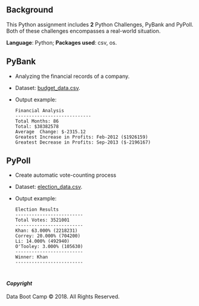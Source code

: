 ## Background
This Python assignment includes **2** Python Challenges, PyBank and PyPoll. Both of these challenges encompasses a real-world situation.

**Language**: Python; **Packages used**: csv, os.
## PyBank
* Analyzing the financial records of a company. 
* Dataset: [budget_data.csv](PyBank/Resources/budget_data.csv). 

* Output example:

  ```text
  Financial Analysis
  ----------------------------
  Total Months: 86
  Total: $38382578
  Average  Change: $-2315.12
  Greatest Increase in Profits: Feb-2012 ($1926159)
  Greatest Decrease in Profits: Sep-2013 ($-2196167)
  ```


## PyPoll
* Create automatic vote-counting process
* Dataset: [election_data.csv](PyPoll/Resources/election_data.csv). 

* Output example:

  ```text
  Election Results
  -------------------------
  Total Votes: 3521001
  -------------------------
  Khan: 63.000% (2218231)
  Correy: 20.000% (704200)
  Li: 14.000% (492940)
  O'Tooley: 3.000% (105630)
  -------------------------
  Winner: Khan
  -------------------------
  ```

#
#### *Copyright*

Data Boot Camp © 2018. All Rights Reserved.
